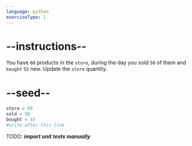 ```yaml
---
language: python
exerciseType: 1
---
```


# --instructions--

You have `60` products in the `store`, during the day you sold `50` of them and `bought` `55` new.
Update the `store` quantity.

# --seed--

```python
store = 60
sold = 50
bought = 55
#write after this line
```

TODO: ___import unit tests manually___
